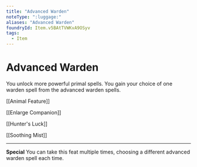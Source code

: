 ```yaml
---
title: "Advanced Warden"
noteType: ":luggage:"
aliases: "Advanced Warden"
foundryId: Item.v5BAtTVWKvA9OSyv
tags:
  - Item
---
```


# Advanced Warden

You unlock more powerful primal spells. You gain your choice of one warden spell from the advanced warden spells.

[[Animal Feature]]

[[Enlarge Companion]]

[[Hunter's Luck]]

[[Soothing Mist]]

* * *

**Special** You can take this feat multiple times, choosing a different advanced warden spell each time.
